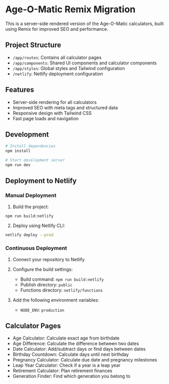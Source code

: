 # Age-O-Matic Remix Migration

This is a server-side rendered version of the Age-O-Matic calculators, built using Remix for improved SEO and performance.

## Project Structure

- `/app/routes`: Contains all calculator pages
- `/app/components`: Shared UI components and calculator components
- `/app/styles`: Global styles and Tailwind configuration
- `/netlify`: Netlify deployment configuration

## Features

- Server-side rendering for all calculators
- Improved SEO with meta tags and structured data
- Responsive design with Tailwind CSS
- Fast page loads and navigation

## Development

```bash
# Install dependencies
npm install

# Start development server
npm run dev
```

## Deployment to Netlify

### Manual Deployment

1. Build the project:
```bash
npm run build:netlify
```

2. Deploy using Netlify CLI:
```bash
netlify deploy --prod
```

### Continuous Deployment

1. Connect your repository to Netlify
2. Configure the build settings:
   - Build command: `npm run build:netlify`
   - Publish directory: `public`
   - Functions directory: `netlify/functions`

3. Add the following environment variables:
   - `NODE_ENV`: `production`

## Calculator Pages

- Age Calculator: Calculate exact age from birthdate
- Age Difference: Calculate the difference between two dates
- Date Calculator: Add/subtract days or find days between dates
- Birthday Countdown: Calculate days until next birthday
- Pregnancy Calculator: Calculate due date and pregnancy milestones
- Leap Year Calculator: Check if a year is a leap year
- Retirement Calculator: Plan retirement finances
- Generation Finder: Find which generation you belong to 
